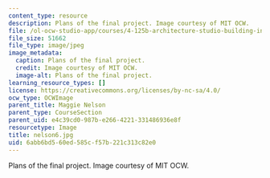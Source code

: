```yaml
---
content_type: resource
description: Plans of the final project. Image courtesy of MIT OCW.
file: /ol-ocw-studio-app/courses/4-125b-architecture-studio-building-in-landscapes-fall-2005/6abb6bd560ed585cf57b221c313c82e0_nelson6.jpg
file_size: 51662
file_type: image/jpeg
image_metadata:
  caption: Plans of the final project.
  credit: Image courtesy of MIT OCW.
  image-alt: Plans of the final project.
learning_resource_types: []
license: https://creativecommons.org/licenses/by-nc-sa/4.0/
ocw_type: OCWImage
parent_title: Maggie Nelson
parent_type: CourseSection
parent_uid: e4c39cd0-987b-e266-4221-331486936e8f
resourcetype: Image
title: nelson6.jpg
uid: 6abb6bd5-60ed-585c-f57b-221c313c82e0
---
```

Plans of the final project. Image courtesy of MIT OCW.
